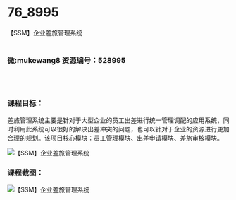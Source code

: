 # 76_8995
【SSM】企业差旅管理系统
<br/></br>
<h3>微:mukewang8 资源编号：528995</h3>
<br/></br>
<h3>课程目标：</h3>
<p>差旅管理系统主要是针对于大型企业的员工出差进行统一管理调配的应用系统，同时利用此系统可以很好的解决出差冲突的问题，也可以针对于企业的资源进行更加合理的规划。该项目核心模块：员工管理模块、出差申请模块、差旅审核模块。</p>
<p><img src="https://www.ko996.com/wp-content/uploads/img/2019/11/356-78-300x202.jpg" alt="【SSM】企业差旅管理系统"></p>
<h3>课程截图：</h3>
<p><img src="https://www.ko996.com/wp-content/uploads/img/2019/11/11111-25.jpg" alt="【SSM】企业差旅管理系统"></p>
<p>&nbsp;</p>
